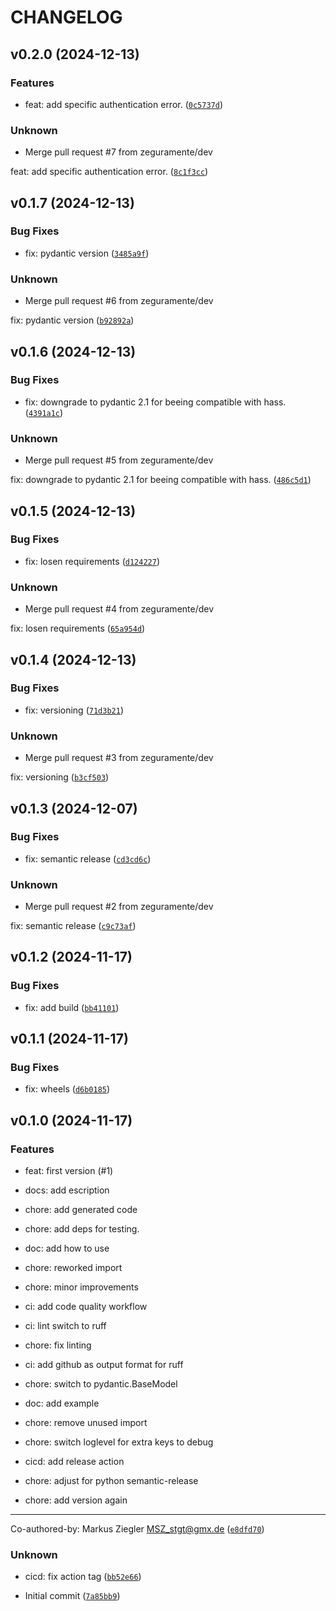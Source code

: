 # CHANGELOG


## v0.2.0 (2024-12-13)

### Features

* feat: add specific authentication error. ([`0c5737d`](https://github.com/zeguramente/alphaess-aio/commit/0c5737ddc27d67cc4ead0f0618666b56e3f1a281))

### Unknown

* Merge pull request #7 from zeguramente/dev

feat: add specific authentication error. ([`8c1f3cc`](https://github.com/zeguramente/alphaess-aio/commit/8c1f3cccd58bd5c7bac52c8cc0cae32f810dadcb))


## v0.1.7 (2024-12-13)

### Bug Fixes

* fix: pydantic version ([`3485a9f`](https://github.com/zeguramente/alphaess-aio/commit/3485a9fedf79048f1a57eecdfba7a19ffc90ee46))

### Unknown

* Merge pull request #6 from zeguramente/dev

fix: pydantic version ([`b92892a`](https://github.com/zeguramente/alphaess-aio/commit/b92892aab9ef562ffd45aecf3c1e8caf2fc7bda2))


## v0.1.6 (2024-12-13)

### Bug Fixes

* fix: downgrade to pydantic 2.1 for beeing compatible with hass. ([`4391a1c`](https://github.com/zeguramente/alphaess-aio/commit/4391a1c41bad27c9b05242ad52d641c9bd77690d))

### Unknown

* Merge pull request #5 from zeguramente/dev

fix: downgrade to pydantic 2.1 for beeing compatible with hass. ([`486c5d1`](https://github.com/zeguramente/alphaess-aio/commit/486c5d19d3ecb4a8642f9d662562e00b380cd996))


## v0.1.5 (2024-12-13)

### Bug Fixes

* fix: losen requirements ([`d124227`](https://github.com/zeguramente/alphaess-aio/commit/d124227d525bb0eccb5118b852231c9d8e5692b2))

### Unknown

* Merge pull request #4 from zeguramente/dev

fix: losen requirements ([`65a954d`](https://github.com/zeguramente/alphaess-aio/commit/65a954d5f3256cb6b9e7225a91b22b0885a96fd9))


## v0.1.4 (2024-12-13)

### Bug Fixes

* fix: versioning ([`71d3b21`](https://github.com/zeguramente/alphaess-aio/commit/71d3b21fc43b2559c61b8e06742059db15e60273))

### Unknown

* Merge pull request #3 from zeguramente/dev

fix: versioning ([`b3cf503`](https://github.com/zeguramente/alphaess-aio/commit/b3cf50301a7f049b3b8dd2f14e73c1ec818483a4))


## v0.1.3 (2024-12-07)

### Bug Fixes

* fix: semantic release ([`cd3cd6c`](https://github.com/zeguramente/alphaess-aio/commit/cd3cd6cf745aac332ccacd71d22bcf9126d27df6))

### Unknown

* Merge pull request #2 from zeguramente/dev

fix: semantic release ([`c9c73af`](https://github.com/zeguramente/alphaess-aio/commit/c9c73afcf7e7590ca290fcef11d567294a2c4e0d))


## v0.1.2 (2024-11-17)

### Bug Fixes

* fix: add build ([`bb41101`](https://github.com/zeguramente/alphaess-aio/commit/bb41101fcd539a4ce0aa19e9612e949d2b507a95))


## v0.1.1 (2024-11-17)

### Bug Fixes

* fix: wheels ([`d6b0185`](https://github.com/zeguramente/alphaess-aio/commit/d6b01851981308107ed0e376a1521359b48a71f9))


## v0.1.0 (2024-11-17)

### Features

* feat: first version (#1)

* docs: add escription

* chore: add generated code

* chore: add deps for testing.

* doc: add how to use

* chore: reworked import

* chore: minor improvements

* ci: add code quality workflow

* ci: lint switch to ruff

* chore: fix linting

* ci: add github as output format for ruff

* chore: switch to pydantic.BaseModel

* doc: add example

* chore: remove unused import

* chore: switch loglevel for extra keys to debug

* cicd: add release action

* chore: adjust for python semantic-release

* chore: add version again

---------

Co-authored-by: Markus Ziegler <MSZ_stgt@gmx.de> ([`e8dfd70`](https://github.com/zeguramente/alphaess-aio/commit/e8dfd70acb2e6610594edbcb71d65d4729934704))

### Unknown

* cicd: fix action tag ([`bb52e66`](https://github.com/zeguramente/alphaess-aio/commit/bb52e6625c864bc789cf25903443894527aaa7a3))

* Initial commit ([`7a85bb9`](https://github.com/zeguramente/alphaess-aio/commit/7a85bb9d7bf3e8e55c9f1a58daf39deff91d18a9))
